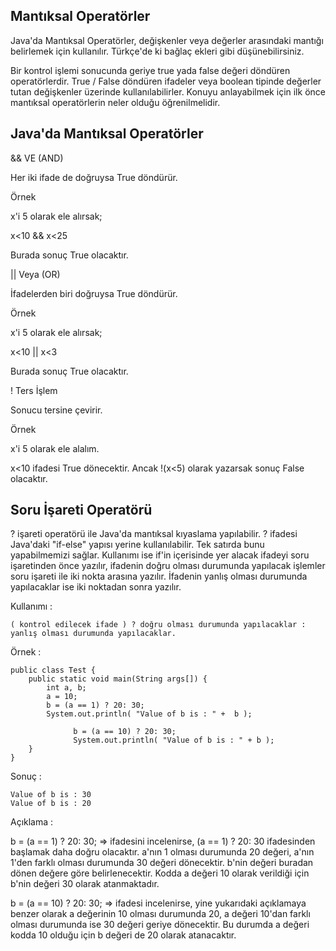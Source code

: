 Mantıksal Operatörler
-
Java'da Mantıksal Operatörler, değişkenler veya değerler arasındaki mantığı belirlemek için kullanılır. Türkçe'de ki bağlaç ekleri gibi düşünebilirsiniz.

Bir kontrol işlemi sonucunda geriye true yada false değeri döndüren operatörlerdir. True / False döndüren ifadeler veya boolean tipinde değerler tutan değişkenler üzerinde kullanılabilirler. Konuyu anlayabilmek için ilk önce mantıksal operatörlerin neler olduğu öğrenilmelidir.

Java'da Mantıksal Operatörler
-
&& VE (AND)

Her iki ifade de doğruysa True döndürür.

Örnek

x'i 5 olarak ele alırsak;

x<10 && x<25

Burada sonuç True olacaktır.

|| Veya (OR)

İfadelerden biri doğruysa True döndürür.

Örnek

x'i 5 olarak ele alırsak;

x<10 || x<3

Burada sonuç True olacaktır.

! Ters İşlem

Sonucu tersine çevirir.

Örnek

x'i 5 olarak ele alalım.

x<10 ifadesi True dönecektir. Ancak !(x<5) olarak yazarsak sonuç False olacaktır.

Soru İşareti Operatörü
-
? işareti operatörü ile Java'da mantıksal kıyaslama yapılabilir. ? ifadesi Java'daki "if-else" yapısı yerine kullanılabilir. Tek satırda bunu yapabilmemizi sağlar. Kullanımı ise if'in içerisinde yer alacak ifadeyi soru işaretinden önce yazılır, ifadenin doğru olması durumunda yapılacak işlemler soru işareti ile iki nokta arasına yazılır. İfadenin yanlış olması durumunda yapılacaklar ise iki noktadan sonra yazılır.

Kullanımı :

    ( kontrol edilecek ifade ) ? doğru olması durumunda yapılacaklar : yanlış olması durumunda yapılacaklar.

Örnek :

    public class Test {
        public static void main(String args[]) {
            int a, b;
            a = 10;
            b = (a == 1) ? 20: 30;
            System.out.println( "Value of b is : " +  b );
            
                  b = (a == 10) ? 20: 30;
                  System.out.println( "Value of b is : " + b );
        }
    }

Sonuç :

    Value of b is : 30
    Value of b is : 20

Açıklama :

b = (a == 1) ? 20: 30; => ifadesini incelenirse, (a == 1) ? 20: 30 ifadesinden başlamak daha doğru olacaktır. a'nın 1 olması durumunda 20 değeri, a'nın 1'den farklı olması durumunda 30 değeri dönecektir. b'nin değeri buradan dönen değere göre belirlenecektir. Kodda a değeri 10 olarak verildiği için b'nin değeri 30 olarak atanmaktadır.

b = (a == 10) ? 20: 30; => ifadesi incelenirse, yine yukarıdaki açıklamaya benzer olarak a değerinin 10 olması durumunda 20, a değeri 10'dan farklı olması durumunda ise 30 değeri geriye dönecektir. Bu durumda a değeri kodda 10 olduğu için b değeri de 20 olarak atanacaktır.